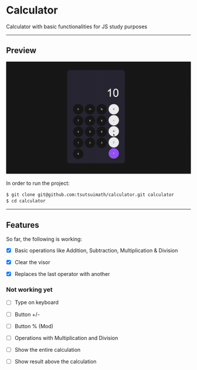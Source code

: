 # Calculator
Calculator with basic functionalities for JS study purposes

---

## Preview

![](preview.gif)

In order to run the project:
```sh
$ git clone git@github.com:tsutsuimath/calculator.git calculator
$ cd calculator
```

---

## Features

So far, the following is working:
- [x] Basic operations like Addition, Subtraction, Multiplication & Division
- [x] Clear the visor
- [x] Replaces the last operator with another


### Not working yet

- [ ] Type on keyboard
- [ ] Button +/-
- [ ] Button % (Mod)
- [ ] Operations with Multiplication and Division
- [ ] Show the entire calculation
- [ ] Show result above the calculation



